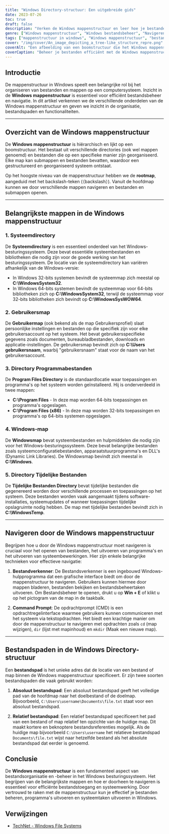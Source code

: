 ```yaml
---
title: "Windows Directory-structuur: Een uitgebreide gids"
date: 2023-07-26
toc: true
draft: false
description: "Verken de Windows mappenstructuur en leer hoe je bestanden efficiënt beheert en door het hiërarchische systeem navigeert."
genre: ["Windows mappenstructuur", "Windows bestandsbeheer", "Navigeren door mappen", "Bestandsorganisatie", "Windows bestandspaden", "Windows systeemmappen", "Gebruikersmap", "Map Program Files", "Windows hoofdmap", "Map met tijdelijke bestanden"]
tags: ["mappenstructuur in windows", "Windows mappenstructuur", "bestandsbeheer", "bestandsorganisatie", "bestandspaden", "hoofdmap", "systeemmap", "gebruikersmap", "map programmabestanden", "Windows mapnavigatie", "bestandsverkenner", "opdrachtprompt", "absoluut bestandspad", "relatief bestandspad", "Windows-bestandssysteem", "Windows bestandsbeheer", "bestandstoegang", "systeembesturing", "hulpmiddel voor bestandsverkenner", "Windows-opdrachten", "Windows bestandspaden", "efficiënt bestandsbeheer", "windows organisatie", "map met tijdelijke bestanden", "Windows bestandsstructuur", "Windows-besturingssysteem", "Windows map met gebruikersprofielen", "systeembestanden", "Windows systeembronnen"]
cover: "/img/cover/An_image_depicting_a_tree-like_structure_repre.png"
coverAlt: "Een afbeelding van een boomstructuur die het Windows mappensysteem voorstelt."
coverCaption: "Beheer je bestanden efficiënt met de Windows mappenstructuur."
---
```


## Introductie

De mappenstructuur in Windows speelt een belangrijke rol bij het organiseren van bestanden en mappen op een computersysteem. Inzicht in de **Windows mappenstructuur** is essentieel voor efficiënt bestandsbeheer en navigatie. In dit artikel verkennen we de verschillende onderdelen van de Windows mappenstructuur en geven we inzicht in de organisatie, bestandspaden en functionaliteiten.

______

## Overzicht van de Windows mappenstructuur

De **Windows mappenstructuur** is hiërarchisch en lijkt op een boomstructuur. Het bestaat uit verschillende directories (ook wel mappen genoemd) en bestanden die op een specifieke manier zijn georganiseerd. Elke map kan submappen en bestanden bevatten, waardoor een gestructureerd en georganiseerd systeem ontstaat.

Op het hoogste niveau van de mappenstructuur hebben we de **rootmap**, aangeduid met het backslash-teken (（backslash）). Vanuit de hoofdmap kunnen we door verschillende mappen navigeren en bestanden en submappen openen.

______

## Belangrijkste mappen in de Windows mappenstructuur

### 1. Systeemdirectory

De **Systeemdirectory** is een essentieel onderdeel van het Windows-besturingssysteem. Deze bevat essentiële systeembestanden en bibliotheken die nodig zijn voor de goede werking van het besturingssysteem. De locatie van de systeemdirectory kan variëren afhankelijk van de Windows-versie:

- In Windows 32-bits systemen bevindt de systeemmap zich meestal op **C:\WindowsSystem32**.
- In Windows 64-bits systemen bevindt de systeemmap voor 64-bits bibliotheken zich op **C:\WindowsSystem32**, terwijl de systeemmap voor 32-bits bibliotheken zich bevindt op **C:\WindowsSysWOW64**.

### 2. Gebruikersmap

De **Gebruikermap** (ook bekend als de map Gebruikersprofiel) slaat persoonlijke instellingen en bestanden op die specifiek zijn voor elke gebruikersaccount op het systeem. Het bevat gebruikersspecifieke gegevens zoals documenten, bureaubladbestanden, downloads en applicatie-instellingen. De gebruikersmap bevindt zich op **C:\Users gebruikersnaam**, waarbij "gebruikersnaam" staat voor de naam van het gebruikersaccount.

### 3. Directory Programmabestanden

De **Program Files Directory** is de standaardlocatie waar toepassingen en programma's op het systeem worden geïnstalleerd. Hij is onderverdeeld in twee mappen:

- **C:\Program Files** - In deze map worden 64-bits toepassingen en programma's opgeslagen.
- **C:\Program Files (x86)** - In deze map worden 32-bits toepassingen en programma's op 64-bits systemen opgeslagen.

### 4. Windows-map

De **Windowsmap** bevat systeembestanden en hulpmiddelen die nodig zijn voor het Windows-besturingssysteem. Deze bevat belangrijke bestanden zoals systeemconfiguratiebestanden, apparaatstuurprogramma's en DLL's (Dynamic Link Libraries). De Windowsmap bevindt zich meestal in **C:\Windows**.

### 5. Directory Tijdelijke Bestanden

De **Tijdelijke Bestanden Directory** bevat tijdelijke bestanden die gegenereerd worden door verschillende processen en toepassingen op het systeem. Deze bestanden worden vaak aangemaakt tijdens software-installaties, systeemupdates of wanneer toepassingen tijdelijke opslagruimte nodig hebben. De map met tijdelijke bestanden bevindt zich in **C:\WindowsTemp**.


______
## Navigeren door de Windows mappenstructuur

Begrijpen hoe u door de Windows mappenstructuur moet navigeren is cruciaal voor het openen van bestanden, het uitvoeren van programma's en het uitvoeren van systeembewerkingen. Hier zijn enkele belangrijke technieken voor effectieve navigatie:

1. **Bestandverkenner**: De Bestandsverkenner is een ingebouwd Windows-hulpprogramma dat een grafische interface biedt om door de mappenstructuur te navigeren. Gebruikers kunnen hiermee door mappen bladeren, bestanden bekijken en bestandsbeheertaken uitvoeren. Om Bestandsbeheer te openen, drukt u op **Win + E** of klikt u op het pictogram van de map in de taakbalk.

2. **Command Prompt**: De opdrachtprompt (CMD) is een opdrachtregelinterface waarmee gebruikers kunnen communiceren met het systeem via tekstopdrachten. Het biedt een krachtige manier om door de mappenstructuur te navigeren met opdrachten zoals `cd` (map wijzigen), `dir` (lijst met mapinhoud) en `mkdir` (Maak een nieuwe map).


______

## Bestandspaden in de Windows Directory-structuur

Een **bestandspad** is het unieke adres dat de locatie van een bestand of map binnen de Windows mappenstructuur specificeert. Er zijn twee soorten bestandspaden die vaak gebruikt worden:

1. **Absoluut bestandspad**: Een absoluut bestandspad geeft het volledige pad van de hoofdmap naar het doelbestand of de doelmap. Bijvoorbeeld, `C:\Users\username\Documents\file.txt` staat voor een absoluut bestandspad.

2. **Relatief bestandspad**: Een relatief bestandspad specificeert het pad van een bestand of map relatief ten opzichte van de huidige map. Dit maakt kortere en beknoptere bestandsreferenties mogelijk. Als de huidige map bijvoorbeeld `C:\Users\username` het relatieve bestandspad `Documents\file.txt` wijst naar hetzelfde bestand als het absolute bestandspad dat eerder is genoemd.

## Conclusie

De **Windows mappenstructuur** is een fundamenteel aspect van bestandsorganisatie en -beheer in het Windows besturingssysteem. Het begrijpen van de belangrijkste mappen en hoe er doorheen te navigeren is essentieel voor efficiënte bestandstoegang en systeemwerking. Door vertrouwd te raken met de mappenstructuur kun je effectief je bestanden beheren, programma's uitvoeren en systeemtaken uitvoeren in Windows.


## Verwijzingen
- [TechNet - Windows File Systems](https://social.technet.microsoft.com/wiki/contents/articles/5375.windows-file-systems.aspx)